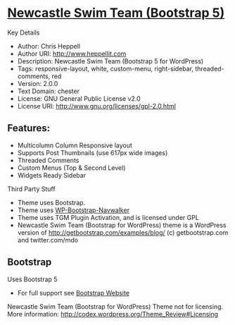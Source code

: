 # [Newcastle Swim Team (Bootstrap 5)](http://www.heppellit.com/wordpress)

Key Details
* Author: Chris Heppell
* Author URI: http://www.heppellit.com
* Description: Newcastle Swim Team (Bootstrap 5 for WordPress)
* Tags: responsive-layout, white, custom-menu, right-sidebar, threaded-comments, red
* Version: 2.0.0
* Text Domain: chester
* License: GNU General Public License v2.0
* License URI: http://www.gnu.org/licenses/gpl-2.0.html

## Features:
* Multicolumn Column Responsive layout
* Supports Post Thumbnails (use 617px wide images)
* Threaded Comments
* Custom Menus (Top & Second Level)
* Widgets Ready Sidebar

Third Party Stuff
* Theme uses Bootstrap.
* Theme uses [WP-Bootstrap-Navwalker](https://github.com/wp-bootstrap/wp-bootstrap-navwalker)
* Theme uses TGM Plugin Activation, and is licensed under GPL
* Newcastle Swim Team (Bootstrap for WordPress) theme is a WordPress version of http://getbootstrap.com/examples/blog/ (c) getbootstrap.com and twitter.com/mdo

## Bootstrap
Uses Bootstrap 5
* For full support see [Bootstrap Website](http://getbootstrap.com/docs/4.0/getting-started/browsers-devices/)

Newcastle Swim Team (Bootstrap for WordPress)
Theme not for licensing.
More information: http://codex.wordpress.org/Theme_Review#Licensing
